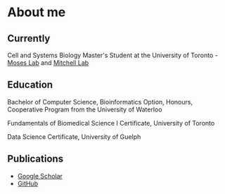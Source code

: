 # About me
## Currently
Cell and Systems Biology Master's Student at the University of Toronto - [Moses Lab](http://www.moseslab.csb.utoronto.ca) and [Mitchell Lab](http://labs.csb.utoronto.ca/mitchell/)

## Education
Bachelor of Computer Science, Bioinformatics Option, Honours, Cooperative Program from the University of Waterloo

Fundamentals of Biomedical Science I Certificate, University of Toronto

Data Science Certificate, University of Guelph

## Publications
* [Google Scholar](https://scholar.google.ca/citations?user=HeIP2F0AAAAJ&hl=en)
* [GitHub](https://github.com/agduncan94)

